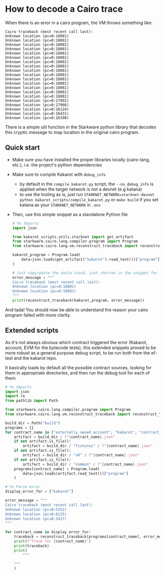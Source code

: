 # How to decode a Cairo trace

When there is an error in a cairo program, the VM throws something like:

```shell
Cairo traceback (most recent call last):
Unknown location (pc=0:18081)
Unknown location (pc=0:18081)
Unknown location (pc=0:18081)
Unknown location (pc=0:18081)
Unknown location (pc=0:18081)
Unknown location (pc=0:18081)
Unknown location (pc=0:18081)
Unknown location (pc=0:18081)
Unknown location (pc=0:18081)
Unknown location (pc=0:18081)
Unknown location (pc=0:18081)
Unknown location (pc=0:18081)
Unknown location (pc=0:18081)
Unknown location (pc=0:18081)
Unknown location (pc=0:18081)
Unknown location (pc=0:17991)
Unknown location (pc=0:17966)
Unknown location (pc=0:16124)
Unknown location (pc=0:16431)
Unknown location (pc=0:16398)
```

There is a simple util function in the Starkware python library that decodes
this cryptic message to map location in the original cairo program.

## Quick start

- Make sure you have installed the proper libraries locally (cairo-lang, etc.),
  i.e. the project's python dependencies

- Make sure to compile Kakarot with `debug_info`

  - by default in the `compile_kakarot.py` script, the `--no_debug_info` is
    applied when the target network is not a devnet (e.g katana)
  - to use the tooling as is, just run
    `STARKNET_NETWORK=starknet-devnet python kakarot_scripts/compile_kakarot.py`
    or `make build` if you set katana as your `STARKNET_NETWORK` in `.env`

- Then, use this simple snippet as a standalone Python file

  ```python
  # %% Imports
  import json

  from kakarot_scripts.utils.starknet import get_artifact
  from starkware.cairo.lang.compiler.program import Program
  from starkware.cairo.lang.vm.reconstruct_traceback import reconstruct_traceback

  kakarot_program = Program.load(
      data=json.loads(get_artifact("kakarot").read_text())["program"]
  )

  # Just copy/paste the whole stack, just shorten in the snippet for clarity
  error_message = """
  Cairo traceback (most recent call last):
  Unknown location (pc=0:18081)
  Unknown location (pc=0:18081)
  """
  print(reconstruct_traceback(kakarot_program, error_message))
  ```

And tada! You should now be able to understand the reason your cairo program
failed with more clarity.

## Extended scripts

As it's not always obvious which contract triggered the error (Kakarot, account,
EVM for the bytecode tests), this extended snippets proved to be more robust as
a general purpose debug script, to be run both from the ef-test and the kakarot
repo.

It basically loads by default all the possible contract sources, looking for
them in appropriate directories, and then run the debug tool for each of them.

```python
# %% Imports
import json
import re
from pathlib import Path

from starkware.cairo.lang.compiler.program import Program
from starkware.cairo.lang.vm.reconstruct_traceback import reconstruct_traceback

build_dir = Path("build")
programs = {}
for contract_name in ["externally_owned_account", "kakarot", "contract_account", "EVM"]:
    artifact = build_dir / f"{contract_name}.json"
    if not artifact.is_file():
        artifact = build_dir / "fixtures" / f"{contract_name}.json"
    if not artifact.is_file():
        artifact = build_dir / "v0" / f"{contract_name}.json"
    if not artifact.is_file():
        artifact = build_dir / "common" / f"{contract_name}.json"
    programs[contract_name] = Program.load(
        data=json.loads(artifact.read_text())["program"]
    )

# %% Parse error
display_error_for = ["kakarot"]

error_message = """
Cairo traceback (most recent call last):
Unknown location (pc=0:5352)
Unknown location (pc=0:6135)
Unknown location (pc=0:3417)
"""

for contract_name in display_error_for:
    traceback = reconstruct_traceback(programs[contract_name], error_message)
    print(f"Trace for {contract_name}")
    print(traceback)
    print(
        """

    """
    )
```
